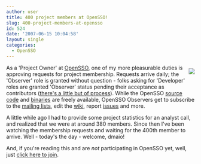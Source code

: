 ```yaml
---
author: user
title: 400 project members at OpenSSO!
slug: 400-project-members-at-opensso
id: 524
date: '2007-06-15 10:04:58'
layout: single
categories:
  - OpenSSO
---
```


[<span style="margin-bottom: 10px; margin-top: 10px; float: right;">![](https://opensso.dev.java.net/images/logo.gif)</span>](https://opensso.dev.java.net/)

As a 'Project Owner' at [OpenSSO](https://opensso.dev.java.net/), one of my more pleasurable duties is approving requests for project membership. Requests arrive daily; the 'Observer' role is granted without question - folks asking for 'Developer' roles are granted 'Observer' status pending their acceptance as contributors ([there's a little but of process](https://opensso.dev.java.net/public/about/governance/index.html)). While the OpenSSO [source code](https://opensso.dev.java.net/public/improve/index.html) and [binaries](https://opensso.dev.java.net/public/use/index.html) are freely available, OpenSSO Observers get to subscribe to the [mailing lists](https://opensso.dev.java.net/servlets/ProjectMailingListList), edit the [wiki](http://wiki.java.net/bin/view/Projects/OpenSSO), report [issues](https://opensso.dev.java.net/servlets/ProjectIssues) and more.

A little while ago I had to provide some project statistics for an analyst call, and realized that we were at around 380 members. Since then I've been watching the membership requests and waiting for the 400th member to arrive. Well - today's the day - welcome, dmaio!

And, if you're reading this and are _not_ participating in OpenSSO yet, well, just [click here to join](https://opensso.dev.java.net/servlets/ProjectMembershipRequest).